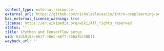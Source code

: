 ```yaml
---
content_type: external-resource
external_url: https://github.com/nicholaslocascio/intro-deeplearning-setup
has_external_license_warning: true
license: https://en.wikipedia.org/wiki/All_rights_reserved
status: ''
title: iPython and TensorFlow setup
uid: 03d1015a-561f-48ec-a6ff-756afb738bf1
wayback_url: ''
---
```

